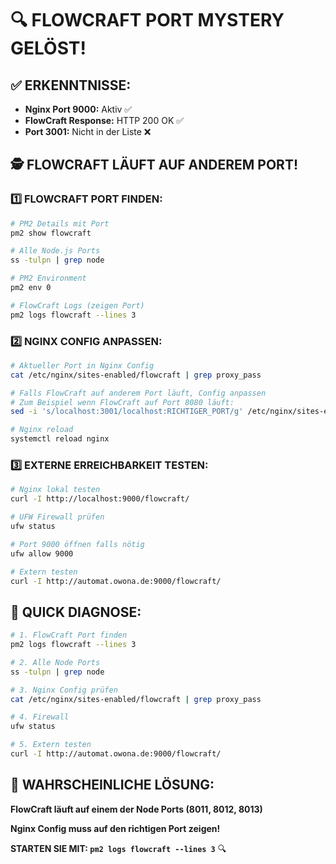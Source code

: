 # 🔍 FLOWCRAFT PORT MYSTERY GELÖST!

## ✅ **ERKENNTNISSE:**
- **Nginx Port 9000:** Aktiv ✅
- **FlowCraft Response:** HTTP 200 OK ✅
- **Port 3001:** Nicht in der Liste ❌

## 🕵️ **FLOWCRAFT LÄUFT AUF ANDEREM PORT!**

### **1️⃣ FLOWCRAFT PORT FINDEN:**
```bash
# PM2 Details mit Port
pm2 show flowcraft

# Alle Node.js Ports
ss -tulpn | grep node

# PM2 Environment
pm2 env 0

# FlowCraft Logs (zeigen Port)
pm2 logs flowcraft --lines 3
```

### **2️⃣ NGINX CONFIG ANPASSEN:**
```bash
# Aktueller Port in Nginx Config
cat /etc/nginx/sites-enabled/flowcraft | grep proxy_pass

# Falls FlowCraft auf anderem Port läuft, Config anpassen
# Zum Beispiel wenn FlowCraft auf Port 8080 läuft:
sed -i 's/localhost:3001/localhost:RICHTIGER_PORT/g' /etc/nginx/sites-enabled/flowcraft

# Nginx reload
systemctl reload nginx
```

### **3️⃣ EXTERNE ERREICHBARKEIT TESTEN:**
```bash
# Nginx lokal testen
curl -I http://localhost:9000/flowcraft/

# UFW Firewall prüfen
ufw status

# Port 9000 öffnen falls nötig
ufw allow 9000

# Extern testen
curl -I http://automat.owona.de:9000/flowcraft/
```

## 🚀 **QUICK DIAGNOSE:**
```bash
# 1. FlowCraft Port finden
pm2 logs flowcraft --lines 3

# 2. Alle Node Ports
ss -tulpn | grep node

# 3. Nginx Config prüfen
cat /etc/nginx/sites-enabled/flowcraft | grep proxy_pass

# 4. Firewall
ufw status

# 5. Extern testen
curl -I http://automat.owona.de:9000/flowcraft/
```

## 🎯 **WAHRSCHEINLICHE LÖSUNG:**

**FlowCraft läuft auf einem der Node Ports (8011, 8012, 8013)**

**Nginx Config muss auf den richtigen Port zeigen!**

**STARTEN SIE MIT: `pm2 logs flowcraft --lines 3`** 🔍

